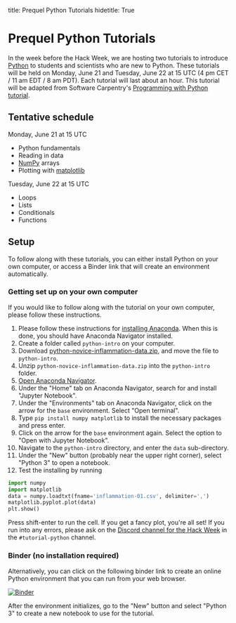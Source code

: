 title: Prequel Python Tutorials
hidetitle: True

# Prequel Python Tutorials

In the week before the Hack Week, we are hosting two tutorials to
introduce [Python](https://www.python.org/) to students and scientists
who are new to Python.  These tutorials will be held on Monday, June 21
and Tuesday, June 22 at 15 UTC (4 pm CET / 11 am EDT / 8 am PDT).  Each
tutorial will last about an hour.  This tutorial will be adapted from
Software Carpentry's [Programming with Python
tutorial](https://swcarpentry.github.io/python-novice-inflammation/).

## Tentative schedule

Monday, June 21 at 15 UTC

 * Python fundamentals
 * Reading in data
 * [NumPy](https://numpy.org/) arrays
 * Plotting with [matplotlib](https://matplotlib.org/)  
  
Tuesday, June 22 at 15 UTC

 * Loops
 * Lists
 * Conditionals
 * Functions

## Setup

To follow along with these tutorials, you can either install Python on
your own computer, or access a Binder link that will create an environment
automatically.  

### Getting set up on your own computer

If you would like to follow along with the tutorial on your own computer,
please follow these instructions.

1. Please follow these instructions for
   [installing Anaconda](https://docs.anaconda.com/anaconda/install/).
   When this is done, you should have Anaconda Navigator installed.
2. Create a folder called `python-intro` on your computer.
3. Download [python-novice-inflammation-data.zip](https://swcarpentry.github.io/python-novice-inflammation/data/python-novice-inflammation-data.zip),
   and move the file to `python-intro`.
4. Unzip `python-novice-inflammation-data.zip` into the `python-intro`
   folder.
5. [Open Anaconda Navigator](https://docs.anaconda.com/anaconda/user-guide/getting-started/#open-navigator).
5. Under the "Home" tab on Anaconda Navigator, search for and install
   "Jupyter Notebook".
6. Under the "Environments" tab on Anaconda Navigator, click on the
   arrow for the `base` environment.  Select "Open terminal".
7. Type `pip install numpy matplotlib` to install the necessary packages
   and press enter.   
8. Click on the arrow for the `base` environment again. Select the
   option to "Open with Jupyter Notebook".
9. Navigate to the `python-intro` directory, and enter the `data`
   sub-directory.
10. Under the "New" button (probably near the upper right corner),
    select "Python 3" to open a notebook.   
11. Test the installing by running
   ```Python
   import numpy
   import matplotlib
   data = numpy.loadtxt(fname='inflammation-01.csv', delimiter=',')
   matplotlib.pyplot.plot(data)
   plt.show() 
   ``` 
   Press shift-enter to run the cell.  If you get a fancy plot, you're
   all set!  If you run into any errors, please ask on the 
   [Discord channel for the Hack Week](https://discord.gg/HdsZkp9M35)
   in the `#tutorial-python` channel.

### Binder (no installation required)

Alternatively, you can click on the following binder link to create an
online Python environment that you can run from your web browser.

[![Binder](https://mybinder.org/badge_logo.svg)](https://mybinder.org/v2/gh/PlasmaPy/hack-week-python-intro/HEAD)

After the environment initializes, go to the "New" button and select 
"Python 3" to create a new notebook to use for the tutorial.
